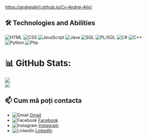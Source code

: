 https://andreialin1.github.io/Cv-Andrei-Alin/
  
## 🛠 Technologies and Abilities

![HTML](https://img.shields.io/badge/HTML-E34F26?style=flat-square&logo=html5&logoColor=white)
![CSS](https://img.shields.io/badge/CSS-1572B6?style=flat-square&logo=css3&logoColor=white)
![JavaScript](https://img.shields.io/badge/JavaScript-F7DF1E?style=flat-square&logo=javascript&logoColor=black)
![Java](https://img.shields.io/badge/Java-F7DF1E?style=flat-square&logo=java&logoColor=white)
![SQL](https://img.shields.io/badge/SQL-00000F?style=flat-square&logo=sqlite&logoColor=white)
![PL/SQL](https://img.shields.io/badge/PL%2FSQL-F80000?style=flat-square&logo=oracle&logoColor=white)
![C#](https://img.shields.io/badge/C%23-239120?style=flat-square&logo=c-sharp&logoColor=white)
![C++](https://img.shields.io/badge/C++-00599C?style=flat-square&logo=c%2B%2B&logoColor=white)
![Python](https://img.shields.io/badge/Python-3776AB?style=flat-square&logo=python&logoColor=white)
![Php](https://img.shields.io/badge/PHP-4F5B93?logo=php)

# 📊 GitHub Stats:
![](https://github-readme-streak-stats.herokuapp.com/?user=AndreiAlin1&theme=dark&hide_border=true) <br/>
![](https://github-readme-stats.vercel.app/api/top-langs/?username=AndreiAlin1&theme=dark&hide_border=true&include_all_commits=true&count_private=false&layout=compact)

## 📫 Cum mă poți contacta

- ![Gmail](https://img.shields.io/badge/Gmail-D14836?style=flat-square&logo=gmail&logoColor=white) [Gmail](mailto:alinandrei0303@gmail.com)
- ![Facebook](https://img.shields.io/badge/Facebook-1877F2?style=flat-square&logo=facebook&logoColor=white) [Facebook](https://www.facebook.com/alin.andrei.1804?locale=ro_RO)
- ![Instagram](https://img.shields.io/badge/Instagram-E4405F?style=flat-square&logo=instagram&logoColor=white) [Instagram](https://www.instagram.com/alin_andrei03/)
- ![LinkedIn](https://img.shields.io/badge/LinkedIn-0077B5?style=flat-square&logo=linkedin&logoColor=white) [LinkedIn](https://www.linkedin.com/in/alin-andrei-6969a4324/)


